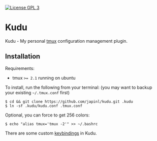[![License GPL 3][badge-license]](http://www.gnu.org/licenses/gpl-3.0.txt)

Kudu
====

Kudu - My personal [tmux][] configuration management plugin.

Installation
------------

Requirements:

* tmux `>= 2.1` running on ubuntu

To install, run the following from your terminal: (you may want to backup your existing `~/.tmux.conf` first)

``` shell
$ cd && git clone https://github.com/japinl/kudu.git .kudu
$ ln -sf .kudu/kudu.conf .tmux.conf
```

Optional, you can force to get 256 colors:

``` shell
$ echo "alias tmux='tmux -2'" >> ~/.bashrc
```

There are some custom [keybindings](./keybindings.md) in Kudu.

[tmux]: https://github.com/tmux/tmux

[badge-license]: https://img.shields.io/badge/license-GPL_3-green.svg

